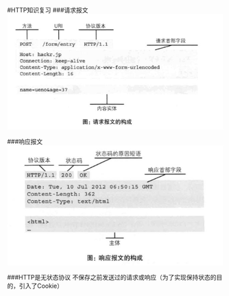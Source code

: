 #HTTP知识复习
###请求报文
![images](https://github.com/lilini/react_Testing/blob/master/img/%E8%AF%B7%E6%B1%82%E6%8A%A5%E6%96%87.JPG)

###响应报文
![images](https://github.com/lilini/react_Testing/blob/master/img/%E5%93%8D%E5%BA%94%E6%8A%A5%E6%96%87.JPG)

###HTTP是无状态协议
不保存之前发送过的请求或响应（为了实现保持状态的目的，引入了Cookie）